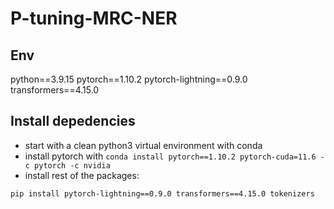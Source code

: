 # P-tuning-MRC-NER


## Env
python==3.9.15
pytorch==1.10.2
pytorch-lightning==0.9.0
transformers==4.15.0

## Install depedencies
- start with a clean python3 virtual environment with conda
- install pytorch with `conda install pytorch==1.10.2 pytorch-cuda=11.6 -c pytorch -c nvidia`
- install rest of the packages:
```
pip install pytorch-lightning==0.9.0 transformers==4.15.0 tokenizers
```
